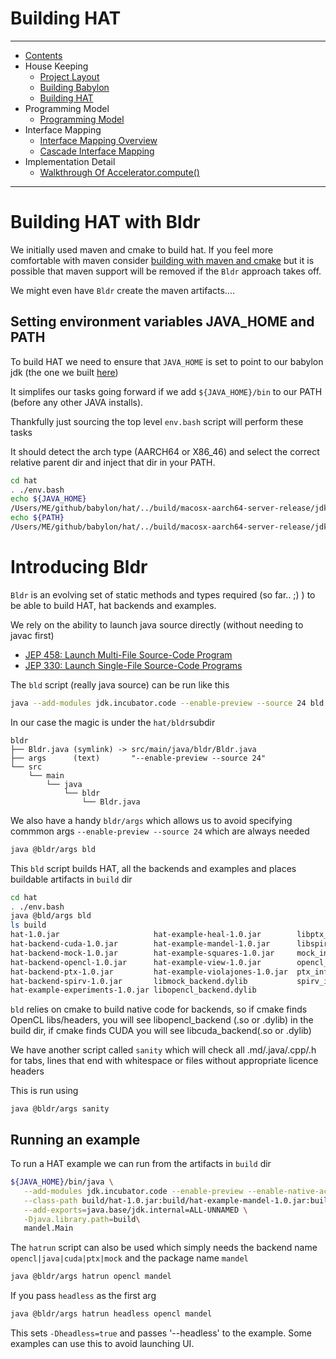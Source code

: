 # Building HAT

----

* [Contents](hat-00.md)
* House Keeping
    * [Project Layout](hat-01-01-project-layout.md)
    * [Building Babylon](hat-01-02-building-babylon.md)
    * [Building HAT](hat-01-03-building-hat.md)
* Programming Model
    * [Programming Model](hat-03-programming-model.md)
* Interface Mapping
    * [Interface Mapping Overview](hat-04-01-interface-mapping.md)
    * [Cascade Interface Mapping](hat-04-02-cascade-interface-mapping.md)
* Implementation Detail
    * [Walkthrough Of Accelerator.compute()](hat-accelerator-compute.md)

---

# Building HAT with Bldr

We initially used maven and cmake to build hat.  If you feel more comfortable
with maven consider [building with maven and cmake](hat-01-03-building-hat-with-maven.md)
but it is possible that maven support will be removed if the `Bldr` approach takes off.

We might even have `Bldr` create the maven artifacts....

## Setting environment variables JAVA_HOME and PATH

To build HAT we need to ensure that `JAVA_HOME` is set
to point to our babylon jdk (the one we built [here](hat-01-02-building-babylon.md))

It simplifes our tasks going forward if we
add `${JAVA_HOME}/bin` to our PATH (before any other JAVA installs).

Thankfully just sourcing the top level `env.bash` script will perform these tasks

It should detect the arch type (AARCH64 or X86_46) and
select the correct relative parent dir and inject that dir in your PATH.

```bash
cd hat
. ./env.bash
echo ${JAVA_HOME}
/Users/ME/github/babylon/hat/../build/macosx-aarch64-server-release/jdk
echo ${PATH}
/Users/ME/github/babylon/hat/../build/macosx-aarch64-server-release/jdk/bin:/usr/local/bin:......
```

# Introducing Bldr
`Bldr` is an evolving set of static methods and types required (so far.. ;) )
to be able to build HAT, hat backends and examples.

We rely on the ability to launch java source directly (without needing to javac first)

* [JEP 458: Launch Multi-File Source-Code Program](https://openjdk.org/jeps/458)
* [JEP 330: Launch Single-File Source-Code Programs](https://openjdk.org/jeps/330)

The `bld` script (really java source) can be run like this

```bash
java --add-modules jdk.incubator.code --enable-preview --source 24 bld
```

In our case the  magic is under the `hat/bldr`subdir

```
bldr
├── Bldr.java (symlink) -> src/main/java/bldr/Bldr.java
├── args      (text)       "--enable-preview --source 24"
└── src
    └── main
        └── java
            └── bldr
                └── Bldr.java
```

We also have a handy `bldr/args` which allows us to avoid specifying commmon args `--enable-preview --source 24` which are always needed

```bash
java @bldr/args bld
```

This `bld` script builds HAT, all the backends and examples and places buildable artifacts in `build` dir

```bash
cd hat
. ./env.bash
java @bld/args bld
ls build
hat-1.0.jar                     hat-example-heal-1.0.jar        libptx_backend.dylib
hat-backend-cuda-1.0.jar        hat-example-mandel-1.0.jar      libspirv_backend.dylib
hat-backend-mock-1.0.jar        hat-example-squares-1.0.jar     mock_info
hat-backend-opencl-1.0.jar      hat-example-view-1.0.jar        opencl_info
hat-backend-ptx-1.0.jar         hat-example-violajones-1.0.jar  ptx_info
hat-backend-spirv-1.0.jar       libmock_backend.dylib           spirv_info
hat-example-experiments-1.0.jar libopencl_backend.dylib
```

`bld` relies on cmake to build native code for backends, so if cmake finds OpenCL libs/headers, you will see libopencl_backend (.so or .dylib) in the build dir, if cmake finds CUDA you will see libcuda_backend(.so or .dylib)

We have another script called `sanity` which will check all  .md/.java/.cpp/.h for tabs, lines that end with whitespace
or files without appropriate licence headers

This is run using

```
java @bldr/args sanity
```


## Running an example

To run a HAT example we can run from the artifacts in `build` dir

```bash
${JAVA_HOME}/bin/java \
   --add-modules jdk.incubator.code --enable-preview --enable-native-access=ALL-UNNAMED \
   --class-path build/hat-1.0.jar:build/hat-example-mandel-1.0.jar:build/hat-backend-opencl-1.0.jar \
   --add-exports=java.base/jdk.internal=ALL-UNNAMED \
   -Djava.library.path=build\
   mandel.Main
```

The `hatrun` script can also be used which simply needs the backend
name `opencl|java|cuda|ptx|mock` and the package name `mandel`

```bash
java @bldr/args hatrun opencl mandel
```

If you pass `headless` as the first arg

```bash
java @bldr/args hatrun headless opencl mandel
```

This sets `-Dheadless=true` and passes '--headless' to the example.  Some examples can use this to avoid launching UI.

